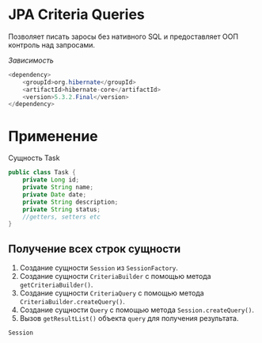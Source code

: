 # JPA Criteria Queries

Позволяет писать заросы без нативного SQL и предоставляет ООП контроль над запросами.

_Зависимость_
```java
<dependency>
    <groupId>org.hibernate</groupId>
    <artifactId>hibernate-core</artifactId>   
    <version>5.3.2.Final</version>
</dependency>
```

# Применение

Сущность Task

```java
public class Task {
    private Long id;
    private String name;
    private Date date;
    private String description;
    private String status;
    //getters, setters etc
}
```

## Получение всех строк сущности

1. Создание сущности `Session` из `SessionFactory`.
2. Создание сущности `CriteriaBuilder` с помощью метода `getCriteriaBuilder()`.
3. Создание сущности `CriteriaQuery` с помощью метода `CriteriaBuilder.createQuery()`.
4. Создание сущности `Query` с помощью метода `Session.createQuery()`.
5. Вызов `getResultList()` объекта `query` для получения результата.

```java
Session
```

